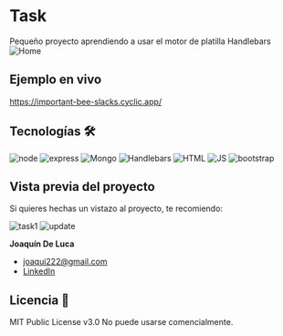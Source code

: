 # Task
Pequeño proyecto aprendiendo a usar el motor de platilla Handlebars
![Home](https://user-images.githubusercontent.com/110680187/215598637-0d9eadcf-3be2-4ca6-952c-e6c9a324f241.png)

## Ejemplo en vivo
https://important-bee-slacks.cyclic.app/

## Tecnologías 🛠
<!-- Iconos sacados de: https://github.com/hendrasob/badges/blob/master/README.md y https://github.com/alexandresanlim/Badges4-README.md-Profile -->
![node](https://img.shields.io/badge/Node.js-339933?style=for-the-badge&logo=nodedotjs&logoColor=white)
![express](https://img.shields.io/badge/Express.js-000000?style=for-the-badge&logo=express&logoColor=white)
![Mongo](https://img.shields.io/badge/MongoDB-4EA94B?style=for-the-badge&logo=mongodb&logoColor=white)
![Handlebars](https://img.shields.io/badge/Handlebars.js-f0772b?style=for-the-badge&logo=handlebarsdotjs&logoColor=black)
![HTML](https://img.shields.io/badge/HTML5-E34F26?style=for-the-badge&logo=html5&logoColor=white)
![JS](https://img.shields.io/badge/JavaScript-F7DF1E?style=for-the-badge&logo=javascript&logoColor=black)
![bootstrap](https://img.shields.io/badge/Bootstrap-563D7C?style=for-the-badge&logo=bootstrap&logoColor=white)


## Vista previa del proyecto
Si quieres hechas un vistazo al proyecto, te recomiendo:

![task1](https://user-images.githubusercontent.com/110680187/215598811-94bac5ea-82a6-42ba-9257-5eadf3065dd9.png)
![update](https://user-images.githubusercontent.com/110680187/215598856-162e24b9-7b2d-4616-a5fc-070e5eabc31b.png)

**Joaquín De Luca**

* [joaqui222@gmail.com](joaqui222@gmail.com)
* [LinkedIn](linkedin.com/in/joaquindeluca)
  
## Licencia 📄
MIT Public License v3.0
No puede usarse comencialmente.
